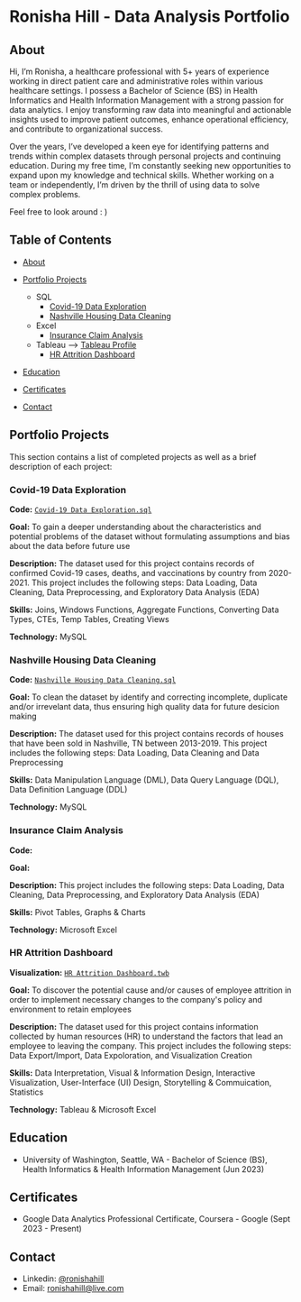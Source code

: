 # Ronisha Hill - Data Analysis Portfolio

## About
Hi, I’m Ronisha, a healthcare professional with 5+ years of experience working in direct patient care and administrative roles within various healthcare settings. I possess a Bachelor of Science (BS) in Health Informatics and Health Information Management with a strong passion for data analytics. I enjoy transforming raw data into meaningful and actionable insights used to improve patient outcomes, enhance operational efficiency, and contribute to organizational success.

Over the years, I’ve developed a keen eye for identifying patterns and trends within complex datasets through personal projects and continuing education. During my free time, I’m constantly seeking new opportunities to expand upon my knowledge and technical skills. Whether working on a team or independently, I’m driven by the thrill of using data to solve complex problems.

Feel free to look around : )

## Table of Contents
- [About](https://github.com/ronishahill/Data-Analysis-Portfolio/blob/main/README.md#about)
  
- [Portfolio Projects](https://github.com/ronishahill/Data-Analysis-Portfolio/blob/main/README.md#portfolio-projects)
   - SQL
     - [Covid-19 Data Exploration](https://github.com/ronishahill/Data-Analysis-Portfolio/blob/main/README.md#covid-19-data-exploration)
     - [Nashville Housing Data Cleaning](https://github.com/ronishahill/Data-Analysis-Portfolio/blob/main/README.md#nashville-housing-data-cleaning)
   - Excel
     - [Insurance Claim Analysis](https://github.com/ronishahill/Data-Analysis-Portfolio/blob/main/README.md#insurance-claim-analysis)
   - Tableau --> [Tableau Profile](https://public.tableau.com/app/profile/ronishahill)
     - [HR Attrition Dashboard](https://github.com/ronishahill/Data-Analysis-Portfolio/blob/main/README.md#hr-attrition-dashboard)
     
- [Education](https://github.com/ronishahill/Data-Analysis-Portfolio/blob/main/README.md#education)
  
- [Certificates](https://github.com/ronishahill/Data-Analysis-Portfolio/blob/main/README.md#certificates)
  
- [Contact](https://github.com/ronishahill/Data-Analysis-Portfolio/blob/main/README.md#contact)

## Portfolio Projects
This section contains a list of completed projects as well as a brief description of each project:

### Covid-19 Data Exploration

**Code:** [`Covid-19 Data Exploration.sql`](https://github.com/ronishahill/Portfolio-Projects/blob/main/Covid-19%20Data%20Exploration.sql)

**Goal:** To gain a deeper understanding about the characteristics and potential problems of the dataset without formulating assumptions and bias about the data before future use 

**Description:** The dataset used for this project contains records of confirmed Covid-19 cases, deaths, and vaccinations by country from 2020-2021. This project includes the following steps: Data Loading, Data Cleaning, Data Preprocessing, and Exploratory Data Analysis (EDA)

**Skills:** Joins, Windows Functions, Aggregate Functions, Converting Data Types, CTEs, Temp Tables, Creating Views

**Technology:** MySQL

### Nashville Housing Data Cleaning

**Code:** [`Nashville Housing Data Cleaning.sql`](https://github.com/ronishahill/Portfolio-Projects/blob/main/Nashville%20Housing%20Data%20Cleaning.sql)

**Goal:** To clean the dataset by identify and correcting incomplete, duplicate and/or irrevelant data, thus ensuring high quality data for future desicion making 

**Description:** The dataset used for this project contains records of houses that have been sold in Nashville, TN between 2013-2019. This project includes the following steps: Data Loading, Data Cleaning and Data Preprocessing

**Skills:** Data Manipulation Language (DML), Data Query Language (DQL), Data Definition Language (DDL)

**Technology:** MySQL

### Insurance Claim Analysis

**Code:** 

**Goal:**

**Description:** This project includes the following steps: Data Loading, Data Cleaning, Data Preprocessing, and Exploratory Data Analysis (EDA)

**Skills:** Pivot Tables, Graphs & Charts

**Technology:** Microsoft Excel

### HR Attrition Dashboard

**Visualization:** [`HR Attrition Dashboard.twb`](https://public.tableau.com/app/profile/ronishahill/viz/HRAttritionDashboard_16969048581520/Dashboard1)

**Goal:** To discover the potential cause and/or causes of employee attrition in order to implement necessary changes to the company's policy and environment to retain employees

**Description:** The dataset used for this project contains information collected by human resources (HR) to understand the factors that lead an employee to leaving the company. This project includes the following steps: Data Export/Import, Data Expoloration, and Visualization Creation 

**Skills:** Data Interpretation, Visual & Information Design, Interactive Visualization, User-Interface (UI) Design, Storytelling & Commuication, Statistics

**Technology:** Tableau & Microsoft Excel

## Education
- University of Washington, Seattle, WA - Bachelor of Science (BS), Health Informatics & Health Information Management (Jun 2023)               

## Certificates
- Google Data Analytics Professional Certificate, Coursera - Google (Sept 2023 - Present)

## Contact
- Linkedin: [@ronishahill](https://www.linkedin.com/in/ronishahill/)
- Email: ronishahill@live.com
